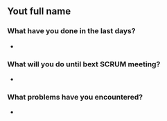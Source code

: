 ## Yout full name
### What have you done in the last days?
- 
### What will you do until bext SCRUM meeting?
- 
### What problems have you encountered?
- 
